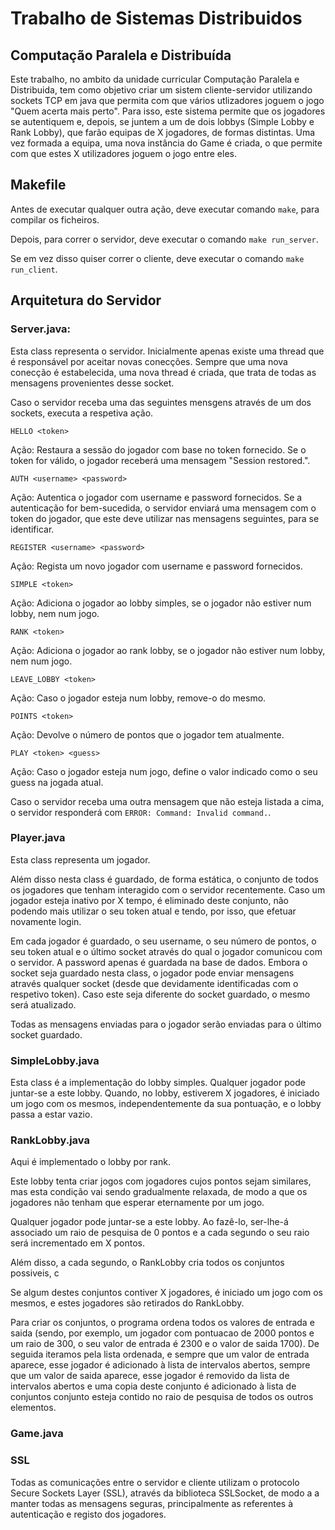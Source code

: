 # Trabalho de Sistemas Distribuidos
## Computação Paralela e Distribuída

Este trabalho, no ambito da unidade curricular Computação Paralela e Distribuida, tem como objetivo criar um sistem cliente-servidor utilizando sockets TCP em java que permita com que vários utlizadores joguem o jogo "Quem acerta mais perto". Para isso, este sistema permite que os jogadores se autentiquem e, depois, se juntem a um de dois lobbys (Simple Lobby e Rank Lobby), que farão equipas de X jogadores, de formas distintas. Uma vez formada a equipa, uma nova instância do Game é criada, o que permite com que estes X utilizadores joguem o jogo entre eles.

## Makefile

Antes de executar qualquer outra ação, deve executar comando `make`, para compilar os ficheiros. 

Depois, para correr o servidor, deve executar o comando `make run_server`. 

Se em vez disso quiser correr o cliente, deve executar o comando `make run_client`.

## Arquitetura do Servidor

### Server.java:

Esta class representa o servidor. Inicialmente apenas existe uma thread que é responsável por aceitar novas conecções. Sempre que uma nova conecção é estabelecida, uma nova thread é criada, que trata de todas as mensagens provenientes desse socket.

Caso o servidor receba uma das seguintes mensgens através de um dos sockets, executa a respetiva ação.

`HELLO <token>`

Ação: Restaura a sessão do jogador com base no token fornecido. Se o token for válido, o jogador receberá uma mensagem "Session restored.".

`AUTH <username> <password>`

Ação: Autentica o jogador com username e password fornecidos. Se a autenticação for bem-sucedida, o servidor enviará uma mensagem com o token do jogador, que este deve utilizar nas mensagens seguintes, para se identificar.

`REGISTER <username> <password>`

Ação: Regista um novo jogador com username e password fornecidos.

`SIMPLE <token>`

Ação: Adiciona o jogador ao lobby simples, se o jogador não estiver num lobby, nem num jogo.

`RANK <token>`

Ação: Adiciona o jogador ao rank lobby, se o jogador não estiver num lobby, nem num jogo.

`LEAVE_LOBBY <token>`

Ação: Caso o jogador esteja num lobby, remove-o do mesmo.

`POINTS <token>`

Ação: Devolve o número de pontos que o jogador tem atualmente.

`PLAY <token> <guess>`

Ação: Caso o jogador esteja num jogo, define o valor indicado como o seu guess na jogada atual.

Caso o servidor receba uma outra mensagem que não esteja listada a cima, o servidor responderá com `ERROR: Command: Invalid command.`.

### Player.java

Esta class representa um jogador. 

Além disso nesta class é guardado, de forma estática, o conjunto de todos os jogadores que tenham interagido com o servidor recentemente. Caso um jogador esteja inativo por X tempo, é eliminado deste conjunto, não podendo mais utilizar o seu token atual e tendo, por isso, que efetuar novamente login.

Em cada jogador é guardado, o seu username, o seu número de pontos, o seu token atual e o último socket através do qual o jogador comunicou com o servidor. A password apenas é guardada na base de dados.
Embora o socket seja guardado nesta class, o jogador pode enviar mensagens através qualquer socket (desde que devidamente identificadas com o respetivo token). Caso este seja diferente do socket guardado, o mesmo será atualizado.

Todas as mensagens enviadas para o jogador serão enviadas para o último socket guardado.

### SimpleLobby.java

Esta class é a implementação do lobby simples. 
Qualquer jogador pode juntar-se a este lobby. Quando, no lobby, estiverem X jogadores, é iniciado um jogo com os mesmos, independentemente da sua pontuação, e o lobby passa a estar vazio.

### RankLobby.java

Aqui é implementado o lobby por rank. 

Este lobby tenta criar jogos com jogadores cujos pontos sejam similares, mas esta condição vai sendo gradualmente relaxada, de modo  a que os jogadores não tenham que esperar eternamente por um jogo. 

Qualquer jogador pode juntar-se a este lobby. Ao fazê-lo, ser-lhe-á associado um raio de pesquisa de 0 pontos e a cada segundo o seu raio será incrementado em X pontos. 

Além disso, a cada segundo, o RankLobby cria todos os conjuntos possiveis, c

Se algum destes conjuntos contiver X jogadores, é iniciado um jogo com os mesmos, e estes jogadores são retirados do RankLobby.

Para criar os conjuntos, o programa ordena todos os valores de entrada e saida (sendo, por exemplo, um jogador com pontuacao de 2000 pontos e um raio de 300, o seu valor de entrada é 2300 e o valor de saida 1700). De seguida iteramos pela lista ordenada, e sempre que um valor de entrada aparece, esse jogador é adicionado à lista de intervalos abertos, sempre que um valor de saida aparece, esse jogador é removido da lista de intervalos abertos e uma copia deste conjunto é adicionado à lista de conjuntos conjunto esteja contido no raio de pesquisa de todos os outros elementos.

### Game.java

### SSL

Todas as comunicações entre o servidor e cliente utilizam o protocolo Secure Sockets Layer (SSL), através da biblioteca SSLSocket, de modo a a manter todas as mensagens seguras, principalmente as referentes à autenticação e registo dos jogadores.

